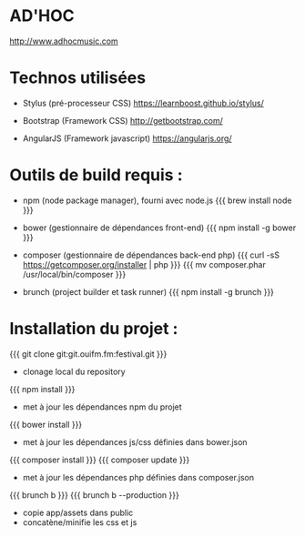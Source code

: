 AD'HOC
======

http://www.adhocmusic.com

Technos utilisées
=================

* Stylus (pré-processeur CSS)
  https://learnboost.github.io/stylus/

* Bootstrap (Framework CSS)
  http://getbootstrap.com/

* AngularJS (Framework javascript)
  https://angularjs.org/


Outils de build requis :
========================

* npm (node package manager), fourni avec node.js
{{{ brew install node }}}

* bower (gestionnaire de dépendances front-end)
{{{ npm install -g bower }}}

* composer (gestionnaire de dépendances back-end php)
{{{ curl -sS https://getcomposer.org/installer | php }}}
{{{ mv composer.phar /usr/local/bin/composer }}}

* brunch (project builder et task runner)
{{{ npm install -g brunch }}}

Installation du projet :
========================

{{{ git clone git:git.ouifm.fm:festival.git }}}
- clonage local du repository

{{{ npm install }}}
- met à jour les dépendances npm du projet

{{{ bower install }}}
- met à jour les dépendances js/css définies dans bower.json

{{{ composer install }}}
{{{ composer update }}}
- met à jour les dépendances php définies dans composer.json

{{{ brunch b }}}
{{{ brunch b --production }}}
 - copie app/assets dans public
 - concatène/minifie les css et js
